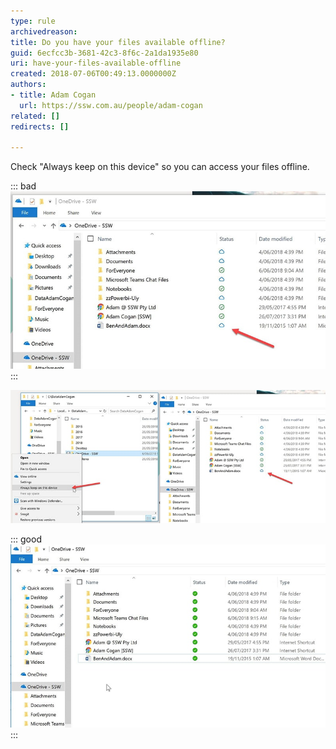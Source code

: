 ```yaml
---
type: rule
archivedreason: 
title: Do you have your files available offline?
guid: 6ecfcc3b-3681-42c3-8f6c-2a1da1935e80
uri: have-your-files-available-offline
created: 2018-07-06T00:49:13.0000000Z
authors:
- title: Adam Cogan
  url: https://ssw.com.au/people/adam-cogan
related: []
redirects: []

---
```


Check "Always keep on this device" so you can access your files offline.


<!--endintro-->


::: bad  
![Figure: Bad example - By default you cannot open your files when you have no internet](onedrive-bad.jpg)  
:::

![Figure: So check "Always keep on this device"](onedrive-instructions.jpg)  


::: good  
![Figure: Good example – you can now open offline](onedrive-good.jpg)  
:::
